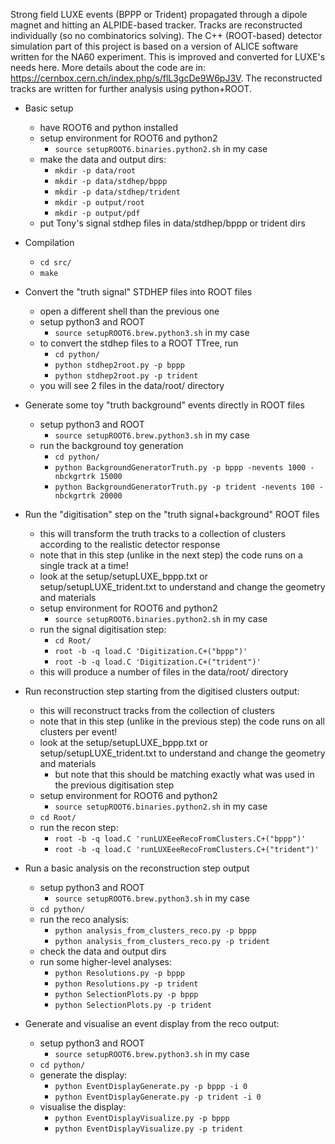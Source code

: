 Strong field LUXE events (BPPP or Trident) propagated through a dipole magnet and hitting an ALPIDE-based tracker.
Tracks are reconstructed individually (so no combinatorics solving).
The C++ (ROOT-based) detector simulation part of this project is based on a version of ALICE software written for the NA60 experiment.
This is improved and converted for LUXE's needs here.
More details about the code are in: https://cernbox.cern.ch/index.php/s/flL3gcDe9W6pJ3V.
The reconstructed tracks are written for further analysis using python+ROOT. 


- Basic setup
  - have ROOT6 and python installed
  - setup environment for ROOT6 and python2
      - `source setupROOT6.binaries.python2.sh` in my case
  - make the data and output dirs:
      - `mkdir -p data/root`
      - `mkdir -p data/stdhep/bppp`
      - `mkdir -p data/stdhep/trident`
      - `mkdir -p output/root`
      - `mkdir -p output/pdf`
  - put Tony's signal stdhep files in data/stdhep/bppp or trident dirs

- Compilation
  - `cd src/`
  - `make`

- Convert the "truth signal" STDHEP files into ROOT files
  - open a different shell than the previous one
  - setup python3 and ROOT
      - `source setupROOT6.brew.python3.sh` in my case
  - to convert the stdhep files to a ROOT TTree, run
      - `cd python/`
      - `python stdhep2root.py -p bppp`
      - `python stdhep2root.py -p trident`
  - you will see 2 files in the data/root/ directory

- Generate some toy "truth background" events directly in ROOT files
  - setup python3 and ROOT
      - `source setupROOT6.brew.python3.sh` in my case
  - run the background toy generation
      - `cd python/`
      - `python BackgroundGeneratorTruth.py -p bppp -nevents 1000 -nbckgrtrk 15000`
      - `python BackgroundGeneratorTruth.py -p trident -nevents 100 -nbckgrtrk 20000`

- Run the "digitisation" step on the "truth signal+background" ROOT files
  - this will transform the truth tracks to a collection of clusters according to the realistic detector response
  - note that in this step (unlike in the next step) the code runs on a single track at a time!
  - look at the setup/setupLUXE_bppp.txt or setup/setupLUXE_trident.txt to understand and change the geometry and materials
  - setup environment for ROOT6 and python2
      - `source setupROOT6.binaries.python2.sh` in my case
  - run the signal digitisation step:
      - `cd Root/`
      - `root -b -q load.C 'Digitization.C+("bppp")'`
      - `root -b -q load.C 'Digitization.C+("trident")'`
  - this will produce a number of files in the data/root/ directory

- Run reconstruction step starting from the digitised clusters output:
  - this will reconstruct tracks from the collection of clusters
  - note that in this step (unlike in the previous step) the code runs on all clusters per event!
  - look at the setup/setupLUXE_bppp.txt or setup/setupLUXE_trident.txt to understand and change the geometry and materials
      - but note that this should be matching exactly what was used in the previous digitisation step
  - setup environment for ROOT6 and python2
      - `source setupROOT6.binaries.python2.sh` in my case
  - `cd Root/`
  - run the recon step:
      - `root -b -q load.C 'runLUXEeeRecoFromClusters.C+("bppp")'`
      - `root -b -q load.C 'runLUXEeeRecoFromClusters.C+("trident")'`

- Run a basic analysis on the reconstruction step output
  - setup python3 and ROOT
      - `source setupROOT6.brew.python3.sh` in my case
  - `cd python/`
  - run the reco analysis:
      - `python analysis_from_clusters_reco.py -p bppp`
      - `python analysis_from_clusters_reco.py -p trident`
  - check the data and output dirs
  - run some higher-level analyses:
      - `python Resolutions.py -p bppp`
      - `python Resolutions.py -p trident`
      - `python SelectionPlots.py -p bppp`
      - `python SelectionPlots.py -p trident`
  
- Generate and visualise an event display from the reco output:
  - setup python3 and ROOT
      - `source setupROOT6.brew.python3.sh` in my case
  - `cd python/`
  - generate the display:
     - `python EventDisplayGenerate.py -p bppp -i 0`
     - `python EventDisplayGenerate.py -p trident -i 0`
  - visualise the display:
     - `python EventDisplayVisualize.py -p bppp`
     - `python EventDisplayVisualize.py -p trident`
  

